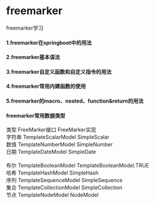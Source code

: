 # freemarker
freemarker学习

#### 1.freemarker在springboot中的用法
#### 2.freemarker基本语法
#### 3.freemarker自定义函数和自定义指令的用法
#### 4.freemarker常用内建函数的使用
#### 5.freemarker的macro、nested、function&return的用法

#### freemarker常用数据类型
类型	FreeMarker接口	FreeMarker实现<br/>
字符串	TemplateScalarModel	SimpleScalar<br/>
数值	TemplateNumberModel	SimpleNumber<br/>
日期	TemplateDateModel	SimpleDate<br/><br/>
布尔	TemplateBooleanModel	TemplateBooleanModel.TRUE<br/>
哈希	TemplateHashModel	SimpleHash<br/>
序列	TemplateSequenceModel	SimpleSequence<br/>
集合	TemplateCollectionModel	SimpleCollection<br/>
节点	TemplateNodeModel	NodeModel<br/>

